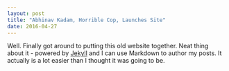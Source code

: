 ```yaml
---
layout: post
title: "Abhinav Kadam, Horrible Cop, Launches Site"
date: 2016-04-27
---
```


Well. Finally got around to putting this old website together. Neat thing about it - powered by [Jekyll](http://jekyllrb.com) and I can use Markdown to author my posts. It actually is a lot easier than I thought it was going to be.

